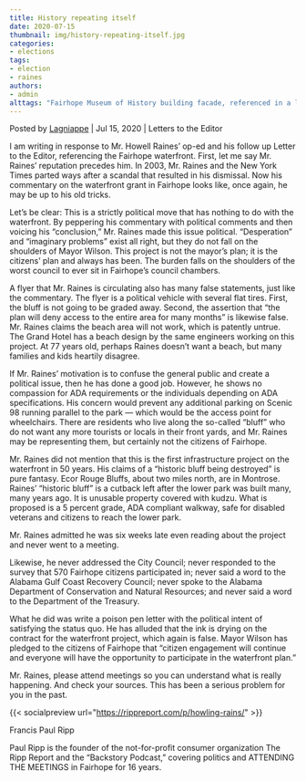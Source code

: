 ```yaml
---
title: History repeating itself
date: 2020-07-15
thumbnail: img/history-repeating-itself.jpg
categories:
- elections
tags:
- election
- raines
authors:
- admin
alttags: "Fairhope Museum of History building facade, referenced in a letter regarding waterfront development controversy"
---
```

Posted by [Lagniappe](http://lagniappemobile.com/) | Jul 15, 2020 | Letters to the Editor

I am writing in response to Mr. Howell Raines’ op-ed and his follow up Letter to the Editor, referencing the Fairhope waterfront. First, let me say Mr. Raines’ reputation precedes him. In 2003, Mr. Raines and the New York Times parted ways after a scandal that resulted in his dismissal. Now his commentary on the waterfront grant in Fairhope looks like, once again, he may be up to his old tricks.

Let’s be clear: This is a strictly political move that has nothing to do with the waterfront. By peppering his commentary with political comments and then voicing his “conclusion,” Mr. Raines made this issue political. “Desperation” and “imaginary problems” exist all right, but they do not fall on the shoulders of Mayor Wilson. This project is not the mayor’s plan; it is the citizens’ plan and always has been. The burden falls on the shoulders of the worst council to ever sit in Fairhope’s council chambers.

A flyer that Mr. Raines is circulating also has many false statements, just like the commentary. The flyer is a political vehicle with several flat tires. First, the bluff is not going to be graded away. Second, the assertion that “the plan will deny access to the entire area for many months” is likewise false. Mr. Raines claims the beach area will not work, which is patently untrue. The Grand Hotel has a beach design by the same engineers working on this project. At 77 years old, perhaps Raines doesn’t want a beach, but many families and kids heartily disagree.

If Mr. Raines’ motivation is to confuse the general public and create a political issue, then he has done a good job. However, he shows no compassion for ADA requirements or the individuals depending on ADA specifications. His concern would prevent any additional parking on Scenic 98 running parallel to the park — which would be the access point for wheelchairs. There are residents who live along the so-called “bluff” who do not want any more tourists or locals in their front yards, and Mr. Raines may be representing them, but certainly not the citizens of Fairhope.

Mr. Raines did not mention that this is the first infrastructure project on the waterfront in 50 years. His claims of a “historic bluff being destroyed” is pure fantasy. Ecor Rouge Bluffs, about two miles north, are in Montrose. Raines’ “historic bluff” is a cutback left after the lower park was built many, many years ago. It is unusable property covered with kudzu. What is proposed is a 5 percent grade, ADA compliant walkway, safe for disabled veterans and citizens to reach the lower park.

Mr. Raines admitted he was six weeks late even reading about the project and never went to a meeting.

Likewise, he never addressed the City Council; never responded to the survey that 570 Fairhope citizens participated in; never said a word to the Alabama Gulf Coast Recovery Council; never spoke to the Alabama Department of Conservation and Natural Resources; and never said a word to the Department of the Treasury.

What he did was write a poison pen letter with the political intent of satisfying the status quo. He has alluded that the ink is drying on the contract for the waterfront project, which again is false. Mayor Wilson has pledged to the citizens of Fairhope that “citizen engagement will continue and everyone will have the opportunity to participate in the waterfront plan.”

Mr. Raines, please attend meetings so you can understand what is really happening. And check your sources. This has been a serious problem for you in the past.

{{< socialpreview url="https://rippreport.com/p/howling-rains/" >}}

Francis Paul Ripp

Paul Ripp is the founder of the not-for-profit consumer organization The Ripp Report and the “Backstory Podcast,” covering politics and ATTENDING THE MEETINGS in Fairhope for 16 years.
